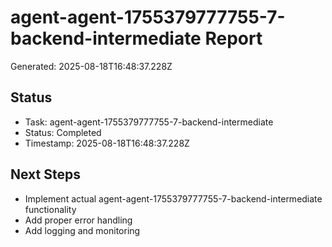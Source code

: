 # agent-agent-1755379777755-7-backend-intermediate Report

Generated: 2025-08-18T16:48:37.228Z

## Status
- Task: agent-agent-1755379777755-7-backend-intermediate
- Status: Completed
- Timestamp: 2025-08-18T16:48:37.228Z

## Next Steps
- Implement actual agent-agent-1755379777755-7-backend-intermediate functionality
- Add proper error handling
- Add logging and monitoring
